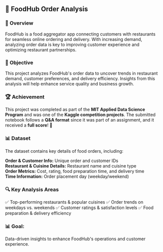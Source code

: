 ## 🍔 **FoodHub Order Analysis**

### 📌 **Overview**

FoodHub is a food aggregator app connecting customers with restaurants for seamless online ordering and delivery. With increasing demand, analyzing order data is key to improving customer experience and optimizing restaurant partnerships.

### 🎯 **Objective**

This project analyzes FoodHub's order data to uncover trends in restaurant demand, customer preferences, and delivery efficiency. Insights from this analysis will help enhance service quality and business growth.

### 🏆 **Achievement**
This project was completed as part of the **MIT Applied Data Science Program** and was one of the **Kaggle competition projects**. The submitted notebook follows a **Q&A format** since it was part of an assignment, and it received a **full score**! 🎉

### 📊 **Dataset**

The dataset contains key details of food orders, including:

**Order & Customer Info:** Unique order and customer IDs \
**Restaurant & Cuisine Details:** Restaurant name and cuisine type \
**Order Metrics:** Cost, rating, food preparation time, and delivery time \
**Time Information:** Order placement day (weekday/weekend)

### 🔍 **Key Analysis Areas**

✅ Top-performing restaurants & popular cuisines
✅ Order trends on weekdays vs. weekends
✅ Customer ratings & satisfaction levels
✅ Food preparation & delivery efficiency

### 📊 **Goal:** 

Data-driven insights to enhance FoodHub's operations and customer experience.
